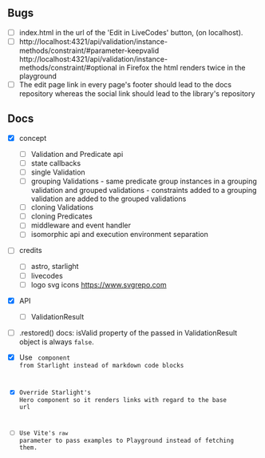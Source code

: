 ## Bugs

- [ ] index.html in the url of the 'Edit in LiveCodes' button, (on localhost).
- [ ] http://localhost:4321/api/validation/instance-methods/constraint/#parameter-keepvalid
        http://localhost:4321/api/validation/instance-methods/constraint/#optional
    in Firefox the html renders twice in the playground
- [ ] The edit page link in every page's footer should lead to the docs repository whereas the social link should lead to the library's repository

## Docs

- [x] concept 
    - [ ] Validation and Predicate api
    - [ ] state callbacks
    - [ ] single Validation
    - [ ] grouping Validations
            - same predicate group instances in a grouping validation and grouped validations
            - constraints added to a grouping validation are added to the grouped validations
    - [ ] cloning Validations
    - [ ] cloning Predicates
    - [ ] middleware and event handler
    - [ ] isomorphic api and execution environment separation

- [ ] credits
    - [ ] astro, starlight
    - [ ] livecodes
    - [ ] logo svg icons https://www.svgrepo.com

- [x] API
    - [ ] ValidationResult

- [ ] .restored() docs: isValid property of the passed in ValidationResult object is always `false`.

- [x] Use <Code> component from Starlight instead of markdown code blocks
- [x] Override Starlight's Hero component so it renders links with regard to the base url
- [ ] Use Vite's `raw` parameter to pass examples to Playground instead of fetching them.